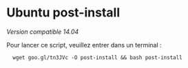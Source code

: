 Ubuntu post-install
===

*Version compatible 14.04*

Pour lancer ce script, veuillez entrer dans un terminal : 

      wget goo.gl/tn3JVc -O post-install && bash post-install